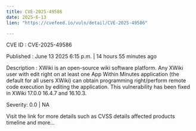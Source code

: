 ```yaml
---
title: CVE-2025-49586
date: 2025-6-13
lien: "https://cvefeed.io/vuln/detail/CVE-2025-49586"

---
```


CVE ID : CVE-2025-49586

Published :  June 13
2025
6:15 p.m. | 14 hours
55 minutes ago

Description : XWiki is an open-source wiki software platform. Any XWiki user with edit right on at least one App Within Minutes application (the default for all users XWiki) can obtain programming right/perform remote code execution by editing the application. This vulnerability has been fixed in XWiki 17.0.0
16.4.7
and 16.10.3.

Severity: 0.0 | NA

Visit the link for more details
such as CVSS details
affected products
timeline
and more...
